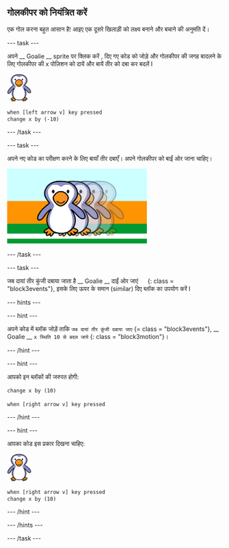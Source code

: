 ## गोलकीपर को नियंत्रित करें

एक गोल करना बहुत आसान है! आइए एक दूसरे खिलाड़ी को लक्ष्य बनाने और बचाने की अनुमति दें।

--- task ---

अपने __ Goalie  __ sprite पर क्लिक करें , दिए गए कोड को जोड़े और गोलकीपर की जगह बादलने के लिए गोलकीपर की x पोज़िशन को दायें और बायें तीर को दबा कर बदलें I

![गोलकीपर स्प्राइट ](images/goalie-sprite.png)

```blocks3
when [left arrow v] key pressed
change x by (-10)
```

--- /task ---

--- task ---

अपने नए कोड का परीक्षण करने के लिए बायाँ तीर दबाएँ। अपने गोलकीपर को बाईं ओर जाना चाहिए।

![स्क्रीनशॉट](images/goalie-move-left-test.png)

--- /task ---

--- task ---

जब दायां तीर कुंजी दबाया जाता है __ Goalie __ दाईं ओर जाएं `  ` {: class = "block3events"}, इसके लिए  ऊपर के समान (similar) दिए ब्लॉक का उपयोग करें I

--- hints ---

--- hint ---

अपने कोड में ब्लॉक जोड़ें ताकि ` जब दायां तीर कुंजी दबाया जाए ` {= class = "block3events"}, __ Goalie __ ` x स्थिति 10 से बदल जाये ` {: class = "block3motion"}।

--- /hint ---

--- hint ---

आपको इन ब्लॉकों की जरुरत होगी:

```blocks3
change x by (10)

when [right arrow v] key pressed
```

--- /hint ---

--- hint ---

आपका कोड इस प्रकार दिखना चाहिए:

![गोलकीपर स्प्राइट ](images/goalie-sprite.png)

```blocks3
when [right arrow v] key pressed
change x by (10)
```

--- /hint ---

--- /hints ---

--- /task ---
